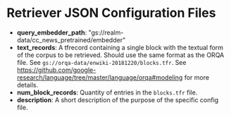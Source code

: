 # Retriever JSON Configuration Files

- **query_embedder_path**: "gs://realm-data/cc_news_pretrained/embedder"
- **text_records**: A tfrecord containing a single block with the textual form 
  of the corpus to be retrieved. Should use the same format as the ORQA file.
  See `gs://orqa-data/enwiki-20181220/blocks.tfr`. 
  See 
  https://github.com/google-research/language/tree/master/language/orqa#modeling 
  for more details.
- **num_block_records**: Quantity of entries in the `blocks.tfr` file.
- **description**: A short description of the purpose of the specific config 
  file.